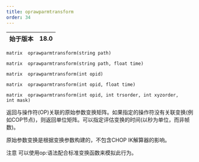 ```yaml
---
title: oprawparmtransform
order: 34
---
```

| 始于版本 | 18.0 |
| --- | --- |

`matrix  oprawparmtransform(string path)`

`matrix  oprawparmtransform(string path, float time)`

`matrix  oprawparmtransform(int opid)`

`matrix  oprawparmtransform(int opid, float time)`

`matrix  oprawparmtransform(int opid, int trsorder, int xyzorder, int mask)`

返回与操作符(OP)关联的原始参数变换矩阵。如果指定的操作符没有关联变换(例如COP节点)，则返回单位矩阵。可以指定评估变换的时间(以秒为单位，而非帧数)。

原始参数变换是根据变换参数构建的，不包含CHOP IK解算器的影响。

注意
可以使用op:语法配合标准变换函数来模拟此行为。

